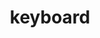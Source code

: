 ---
title: "keyboard"
layout: category
permalink: /categories/keyboard/
author_profile: true
taxonomy: keyboard
sidebar:
  nav: "categories"
---